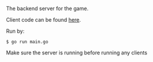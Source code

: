 The backend server for the game. 

Client code can be found [here](https://github.com/philoj/go-planes-client).

Run by:

`$ go run main.go`

Make sure the server is running before running any clients
